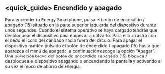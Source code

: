 ## <quick_guide> Encendido y apagado

Para encender tu Energy Smartphone, pulsa el botón de encendido / apagado (15) situado en la parte superior izquierda
del dispositivo durante unos segundos. Cuando el sistema operativo se haya cargado tendrás que desbloquear el
dispositivo para empezar a utilizarlo. Para ello arrastra con el dedo el icono del candado hacia fuera del círculo.
Para apagar el dispositivo mantén pulsado el botón de encendido / apagado (15) hasta que aparezca el menú de
apagado, a continuación escoge la opción “Apagar”.
Una pulsación breve del botón de encendido / apagado (15) bloquea / desbloquea el dispositivo apagando o
encendiendo la pantalla y activando a su vez el modo de ahorro de energía.
